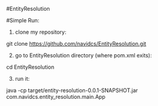 #EntityResolution

#Simple Run:


1) clone my repository:

git clone https://github.com/navidcs/EntityResolution.git

2) go to EntityResolution directory (where pom.xml exits):

cd EntityResolution

3) run it:

java -cp target/entity-resolution-0.0.1-SNAPSHOT.jar com.navidcs.entity_resolution.main.App
